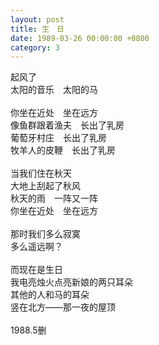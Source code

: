 ```yaml
---
layout: post
title: 生　日
date: 1989-03-26 00:00:00 +0800
category: 3
---
```


起风了<br>
太阳的音乐　太阳的马<br>
<br>
你坐在近处　坐在远方<br>
像鱼群跟着渔夫　长出了乳房<br>
葡萄牙村庄　长出了乳房<br>
牧羊人的皮鞭　长出了乳房<br>
<br>
当我们住在秋天<br>
大地上刮起了秋风<br>
秋天的雨　一阵又一阵<br>
你坐在近处　坐在远方<br>
<br>
那时我们多么寂寞<br>
多么遥远啊？<br>
<br>
而现在是生日<br>
我电亮烛火点亮新娘的两只耳朵<br>
其他的人和马的耳朵<br>
竖在北方——那一夜的屋顶<br>
<br>
1988.5删